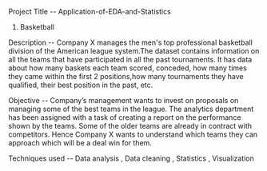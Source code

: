  Project Title -- Application-of-EDA-and-Statistics

 1. Basketball

 Description -- Company X manages the men's top professional basketball division
of the American league system.The dataset contains information on all the teams
that have participated in all the past tournaments. It has data about how many
baskets each team scored, conceded, how many times they came within the first
2 positions,how many tournaments they have qualified, their best position in the
past, etc.

Objective -- Company’s management wants to invest on proposals on managing some of the best teams in the league. The analytics department has been assigned with a task of creating a report on the performance shown by the teams. Some of the older teams are already in contract with competitors. Hence Company X wants to understand which teams they can approach which will be a deal win for them.

Techniques used -- Data analysis , Data cleaning , Statistics , Visualization
